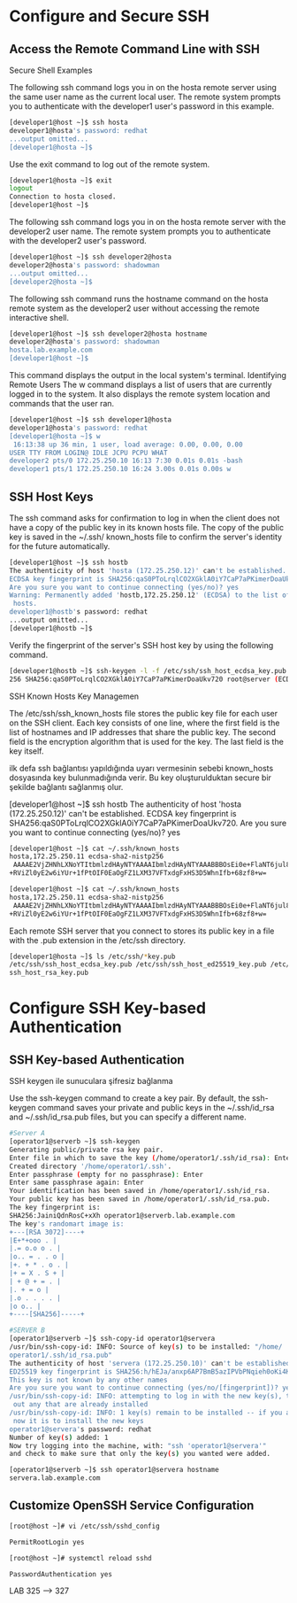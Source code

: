 # Configure and Secure SSH


## Access the Remote Command Line with SSH

Secure Shell Examples


The following ssh command logs you in on the hosta remote server using the same user name
as the current local user. The remote system prompts you to authenticate with the developer1
user's password in this example.

```sh
[developer1@host ~]$ ssh hosta
developer1@hosta's password: redhat
...output omitted...
[developer1@hosta ~]$
```

Use the exit command to log out of the remote system.
```sh
[developer1@hosta ~]$ exit
logout
Connection to hosta closed.
[developer1@host ~]$
```
The following ssh command logs you in on the hosta remote server with the developer2 user
name. The remote system prompts you to authenticate with the developer2 user's password.
```sh
[developer1@host ~]$ ssh developer2@hosta
developer2@hosta's password: shadowman
...output omitted...
[developer2@hosta ~]$
```

The following ssh command runs the hostname command on the hosta remote system as the
developer2 user without accessing the remote interactive shell.

```sh
[developer1@host ~]$ ssh developer2@hosta hostname
developer2@hosta's password: shadowman
hosta.lab.example.com
[developer1@host ~]$
```

This command displays the output in the local system's terminal.
Identifying Remote Users
The w command displays a list of users that are currently logged in to the system. It also displays
the remote system location and commands that the user ran.

```sh
[developer1@host ~]$ ssh developer1@hosta
developer1@hosta's password: redhat
[developer1@hosta ~]$ w
 16:13:38 up 36 min, 1 user, load average: 0.00, 0.00, 0.00
USER TTY FROM LOGIN@ IDLE JCPU PCPU WHAT
developer2 pts/0 172.25.250.10 16:13 7:30 0.01s 0.01s -bash
developer1 pts/1 172.25.250.10 16:24 3.00s 0.01s 0.00s w
```


## SSH Host Keys

The ssh command asks for confirmation to log in when the client does not have a copy of
the public key in its known hosts file. The copy of the public key is saved in the ~/.ssh/
known_hosts file to confirm the server's identity for the future automatically.

```sh
[developer1@host ~]$ ssh hostb
The authenticity of host 'hosta (172.25.250.12)' can't be established.
ECDSA key fingerprint is SHA256:qaS0PToLrqlCO2XGklA0iY7CaP7aPKimerDoaUkv720.
Are you sure you want to continue connecting (yes/no)? yes
Warning: Permanently added 'hostb,172.25.250.12' (ECDSA) to the list of known
 hosts.
developer1@hostb's password: redhat
...output omitted...
[developer1@hostb ~]$
```


Verify the fingerprint of the server's SSH host key by using the following command.

```sh
[developer1@hostb ~]$ ssh-keygen -l -f /etc/ssh/ssh_host_ecdsa_key.pub
256 SHA256:qaS0PToLrqlCO2XGklA0iY7CaP7aPKimerDoaUkv720 root@server (ECDSA)
```


SSH Known Hosts Key Managemen

The /etc/ssh/ssh_known_hosts file stores the public key file for each user on the SSH client.
Each key consists of one line, where the first field is the list of hostnames and IP addresses that
share the public key. The second field is the encryption algorithm that is used for the key. The last
field is the key itself.

ilk defa ssh bağlantısı yapıldığında uyarı vermesinin sebebi known_hosts dosyasında key bulunmadığında verir. Bu key oluşturulduktan secure bir şekilde bağlantı sağlanmış olur.

[developer1@host ~]$ ssh hostb
The authenticity of host 'hosta (172.25.250.12)' can't be established.
ECDSA key fingerprint is SHA256:qaS0PToLrqlCO2XGklA0iY7CaP7aPKimerDoaUkv720.
Are you sure you want to continue connecting (yes/no)? yes

```sh
[developer1@host ~]$ cat ~/.ssh/known_hosts
hosta,172.25.250.11 ecdsa-sha2-nistp256
 AAAAE2VjZHNhLXNoYTItbmlzdHAyNTYAAAAIbmlzdHAyNTYAAABBBOsEi0e+FlaNT6jul8Ag5Nj
+RViZl0yE2w6iYUr+1fPtOIF0EaOgFZ1LXM37VFTxdgFxHS3D5WhnIfb+68zf8+w=
```


```sh
[developer1@host ~]$ cat ~/.ssh/known_hosts
hosta,172.25.250.11 ecdsa-sha2-nistp256
 AAAAE2VjZHNhLXNoYTItbmlzdHAyNTYAAAAIbmlzdHAyNTYAAABBBOsEi0e+FlaNT6jul8Ag5Nj
+RViZl0yE2w6iYUr+1fPtOIF0EaOgFZ1LXM37VFTxdgFxHS3D5WhnIfb+68zf8+w=
```

Each remote SSH server that you connect to stores its public key in a file with the .pub extension
in the /etc/ssh directory.

```sh
[developer1@hosta ~]$ ls /etc/ssh/*key.pub
/etc/ssh/ssh_host_ecdsa_key.pub /etc/ssh/ssh_host_ed25519_key.pub /etc/ssh/
ssh_host_rsa_key.pub
```

# Configure SSH Key-based Authentication

## SSH Key-based Authentication

SSH keygen ile sunuculara şifresiz bağlanma

Use the ssh-keygen command to create a key pair. By default, the ssh-keygen command saves
your private and public keys in the ~/.ssh/id_rsa and ~/.ssh/id_rsa.pub files, but you can
specify a different name.



```sh
#Server A
[operator1@serverb ~]$ ssh-keygen
Generating public/private rsa key pair.
Enter file in which to save the key (/home/operator1/.ssh/id_rsa): Enter
Created directory '/home/operator1/.ssh'.
Enter passphrase (empty for no passphrase): Enter
Enter same passphrase again: Enter
Your identification has been saved in /home/operator1/.ssh/id_rsa.
Your public key has been saved in /home/operator1/.ssh/id_rsa.pub.
The key fingerprint is:
SHA256:JainiQdnRosC+xXh operator1@serverb.lab.example.com
The key's randomart image is:
+---[RSA 3072]----+
|E+*+ooo . |
|.= o.o o . |
|o.. = . . o |
|+. + * . o . |
|+ = X . S + |
| + @ + = . |
|. + = o |
|.o . . . . |
|o o.. |
+----[SHA256]-----+
```

```sh
#SERVER B
[operator1@serverb ~]$ ssh-copy-id operator1@servera
/usr/bin/ssh-copy-id: INFO: Source of key(s) to be installed: "/home/
operator1/.ssh/id_rsa.pub"
The authenticity of host 'servera (172.25.250.10)' can't be established.
ED25519 key fingerprint is SHA256:h/hEJa/anxp6AP7BmB5azIPVbPNqieh0oKi4KWOTK80.
This key is not known by any other names
Are you sure you want to continue connecting (yes/no/[fingerprint])? yes
/usr/bin/ssh-copy-id: INFO: attempting to log in with the new key(s), to filter
 out any that are already installed
/usr/bin/ssh-copy-id: INFO: 1 key(s) remain to be installed -- if you are prompted
 now it is to install the new keys
operator1@servera's password: redhat
Number of key(s) added: 1
Now try logging into the machine, with: "ssh 'operator1@servera'"
and check to make sure that only the key(s) you wanted were added.
```
```sh
[operator1@serverb ~]$ ssh operator1@servera hostname
servera.lab.example.com
```

## Customize OpenSSH Service Configuration

```sh
[root@host ~]# vi /etc/ssh/sshd_config

PermitRootLogin yes

[root@host ~]# systemctl reload sshd

PasswordAuthentication yes

``` 
LAB 325 --> 327